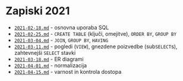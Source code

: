 # Zapiski 2021

* [`2021-02-18.md`](2021-02-18.md) - osnovna uporaba SQL
* [`2021-02-25.md`](2021-02-25.md) - `CREATE TABLE` (ključi, omejitve), `ORDER BY`, `GROUP BY`
* [`2021-03-04.md`](2021-03-04.md) - `JOIN`, `GROUP BY`, `HAVING`
* [`2021-03-11.md`](2021-03-11.md) - pogledi (`VIEW`), gnezdene poizvedbe (sub`SELECT`s), zahtevnejši `SELECT` stavki
* [`2021-03-18.md`](2021-03-18.md) - ER diagrami
* [`2021-04-01.md`](2021-04-01.md) - normalizacija
* [`2021-04-15.md`](2021-04-15.md) - varnost in kontrola dostopa
